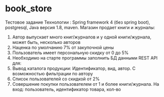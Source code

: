 # book_store
Тестовое задание
Технологии :  Spring framework 4 (без spring boot), postgresql, Java версия 1.8, maven.
Магазин продает книги и журналы:
1.	Автор выпускает много книг/журналов и у одной книги/журнала, может быть, несколько авторов
2.	Наценка по умолчанию 7% от закупочной цены
3.	Пользователь имеет персональную скидку от 0 до 5%
4.	Необходимо на старте программы заполнить БД данными
REST API для:
1.	Вывод каталога продукции: Идентификатор, вид, автор. С возможностью фильтрации по автору
2.	Список пользователей со скидкой от 2%
3.	Совершение покупки пользователем от 1 и более книги/журнала. На вход: пользователь, идентификатор товара, кол-во
